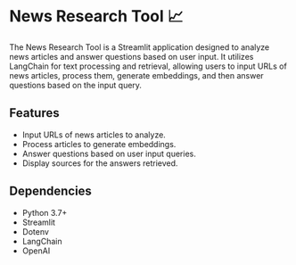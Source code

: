 # News Research Tool 📈

The News Research Tool is a Streamlit application designed to analyze news articles and answer questions based on user input. It utilizes LangChain for text processing and retrieval, allowing users to input URLs of news articles, process them, generate embeddings, and then answer questions based on the input query.

## Features

- Input URLs of news articles to analyze.
- Process articles to generate embeddings.
- Answer questions based on user input queries.
- Display sources for the answers retrieved.

## Dependencies
- Python 3.7+
- Streamlit
- Dotenv
- LangChain
- OpenAI
